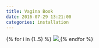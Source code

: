 ```yaml
---
title: Vagina Book
date: 2016-07-29 13:21:00
categories: installation
---
```


<div id="galleria">
{% for i in (1..5) %}
    <a href="{{ site.baseurl }}/images/default/vag{{ i }}.jpg">
      <img
        src="{{ site.baseurl }}/images/thumbnail/vag{{ i }}.jpg"
        data-big="{{ site.baseurl }}/images/raw/vag{{ i }}.jpg"
      >
    </a>
{% endfor %}
</div>

